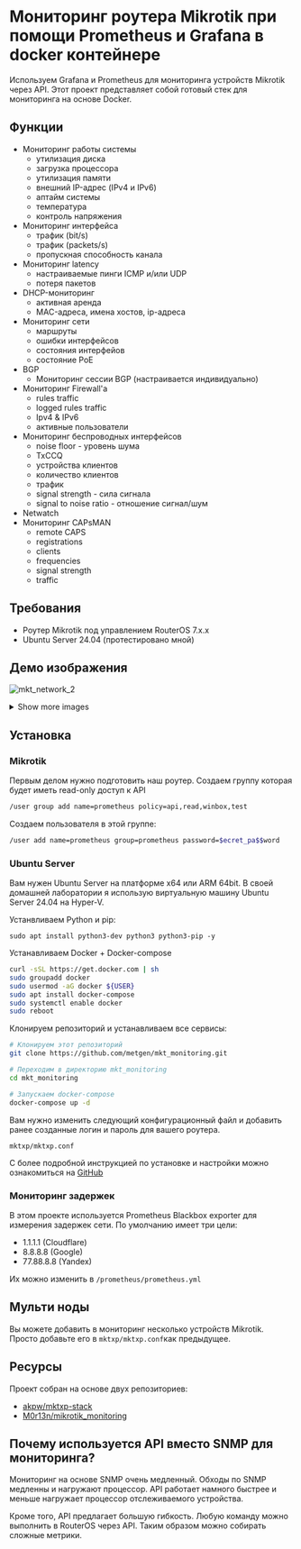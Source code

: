 # Мониторинг роутера Mikrotik при помощи Prometheus и Grafana в docker контейнере

Используем Grafana и Prometheus для мониторинга устройств Mikrotik через API. Этот проект представляет собой готовый стек для мониторинга на основе Docker.

## Функции
- Мониторинг работы системы
  - утилизация диска
  - загрузка процессора
  - утилизация памяти
  - внешний IP-адрес (IPv4 и IPv6)
  - аптайм системы
  - температура
  - контроль напряжения
- Мониторинг интерфейса
  - трафик (bit/s)
  - трафик (packets/s)
  - пропускная способность канала
- Мониторинг latency
  - настраиваемые пинги ICMP и/или UDP
  - потеря пакетов
- DHCP-мониторинг
  - активная аренда
  - MAC-адреса, имена хостов, ip-адреса
- Мониторинг сети
  - маршруты
  - ошибки интерфейсов
  - состояния интерфейов
  - cостояние PoE
- BGP
  - Мониторинг сессии BGP (настраивается индивидуально)
- Мониторинг Firewall'а
  - rules traffic
  - logged rules traffic
  - Ipv4 & IPv6
  - активные пользователи
- Мониторинг беспроводных интерфейсов
  - noise floor - уровень шума
  - TxCCQ
  - устройства клиентов
  - количество клиентов
  - трафик
  - signal strength - сила сигнала
  - signal to noise ratio - отношение сигнал/шум
- Netwatch
- Мониторинг CAPsMAN
  - remote CAPS
  - registrations
  - clients
  - frequencies
  - signal strength
  - traffic
## Требования
- Роутер Mikrotik под управлением RouterOS 7.x.x
- Ubuntu Server 24.04 (протестировано мной)
## Демо изображения
![mkt_network_2](./doc/mkt_system.png)

<details><summary>Show more images</summary>

![Network](./doc/mkt_network.png)
![Network2](./doc/mkt_network_2.png)
![Latency](./doc/mkt_latency.png)
![DHCP](./doc/mkt_dhcp.png)
![Firewall](./doc/mkt_firewall.png)
![WiFi](./doc/mkt_wireless.png)
![BGP](./doc/mkt_bgp.png)


</details>

## Установка

### Mikrotik
Первым делом нужно подготовить наш роутер.
Создаем группу которая будет иметь read-only доступ к API

```bash
/user group add name=prometheus policy=api,read,winbox,test
```

Создаем пользователя в этой группе:

```bash
/user add name=prometheus group=prometheus password=$ecret_pa$$word
```

### Ubuntu Server

Вам нужен Ubuntu Server на платформе x64 или ARM 64bit. В своей домашней лаборатории я использую виртуальную машину Ubuntu Server 24.04 на Hyper-V.

Устанвливаем Python и pip:

`sudo apt install python3-dev python3 python3-pip -y`

Устанавливаем Docker + Docker-compose

```bash
curl -sSL https://get.docker.com | sh
sudo groupadd docker
sudo usermod -aG docker ${USER}
sudo apt install docker-compose
sudo systemctl enable docker
sudo reboot
```
Клонируем репозиторий и устанавливаем все сервисы:

```bash
# Клонируем этот репозиторий
git clone https://github.com/metgen/mkt_monitoring.git

# Переходим в директорию mkt_monitoring
cd mkt_monitoring

# Запускаем docker-compose
docker-compose up -d
```

Вам нужно изменить следующий конфигурационный файл и добавить ранее созданные логин и пароль для вашего роутера.

`mktxp/mktxp.conf`

С более подробной инструкцией по установке и настройки можно ознакомиться на [GitHub](https://github.com/metgen/mkt_monitoring)

### Мониторинг задержек

В этом проекте используется Prometheus Blackbox exporter для измерения задержек сети. По умолчанию имеет три цели:

- 1.1.1.1 (Cloudflare)
- 8.8.8.8 (Google)
- 77.88.8.8 (Yandex)

Их можно изменить в `/prometheus/prometheus.yml`

## Мульти ноды

Вы можете добавить в мониторинг несколько устройств Mikrotik. Просто добавьте его в `mktxp/mktxp.conf`как предыдущее.

## Ресурсы

Проект собран на основе двух репозиториев:

- [akpw/mktxp-stack](https://github.com/akpw/mktxp-stack)
- [M0r13n/mikrotik_monitoring](https://github.com/M0r13n/mikrotik_monitoring)

## Почему используется API вместо SNMP для мониторинга?

Мониторинг на основе SNMP очень медленный. Обходы по SNMP медленны и нагружают процессор. API работает намного быстрее и меньше нагружает процессор отслеживаемого устройства.

Кроме того, API предлагает большую гибкость. Любую команду можно выполнить в RouterOS через API. Таким образом можно собирать сложные метрики.
